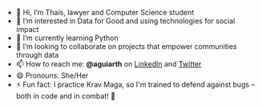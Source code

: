 - 👋 Hi, I’m Thaís, lawyer and Computer Science student
- 👀 I’m interested in Data for Good and using technologies for social impact
- 🌱 I’m currently learning Python
- 💞️ I’m looking to collaborate on projects that empower communities through data
- 📫 How to reach me: **@aguiarth** on [LinkedIn](https://www.linkedin.com/in/aguiarth) and [Twitter](https://twitter.com/aguiarth)
- 😄 Pronouns: She/Her
- ⚡ Fun fact: I practice Krav Maga, so I'm trained to defend against bugs – both in code and in combat! 🥋

